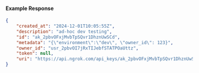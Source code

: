 <!-- Code generated for API Clients. DO NOT EDIT. -->

#### Example Response

```json
{
	"created_at": "2024-12-01T10:05:55Z",
	"description": "ad-hoc dev testing",
	"id": "ak_2pbvOFxjMvbTpSQvr1DhznUwSCd",
	"metadata": "{\"environment\":\"dev\", \"owner_id\": 123}",
	"owner_id": "usr_2pbvOI7jRxTIJebfSTATPOaUttz",
	"token": null,
	"uri": "https://api.ngrok.com/api_keys/ak_2pbvOFxjMvbTpSQvr1DhznUwSCd"
}
```
